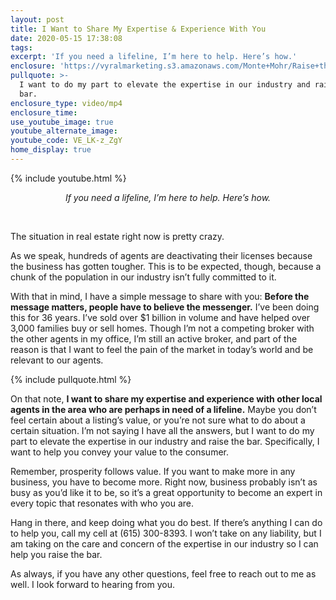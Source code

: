 ```yaml
---
layout: post
title: I Want to Share My Expertise & Experience With You
date: 2020-05-15 17:38:08
tags:
excerpt: 'If you need a lifeline, I’m here to help. Here’s how.'
enclosure: 'https://vyralmarketing.s3.amazonaws.com/Monte+Mohr/Raise+the+Bar.mp4'
pullquote: >-
  I want to do my part to elevate the expertise in our industry and raise the
  bar.
enclosure_type: video/mp4
enclosure_time:
use_youtube_image: true
youtube_alternate_image:
youtube_code: VE_LK-z_ZgY
home_display: true
---
```


{% include youtube.html %}

<center><em>If you need a lifeline, I’m here to help. Here’s how.</em></center>

&nbsp;

The situation in real estate right now is pretty crazy.

As we speak, hundreds of agents are deactivating their licenses because the business has gotten tougher. This is to be expected, though, because a chunk of the population in our industry isn’t fully committed to it.&nbsp;

With that in mind, I have a simple message to share with you: **Before the message matters, people have to believe the messenger.** I’ve been doing this for 36 years. I’ve sold over $1 billion in volume and have helped over 3,000 families buy or sell homes. Though I’m not a competing broker with the other agents in my office, I’m still an active broker, and part of the reason is that I want to feel the pain of the market in today’s world and be relevant to our agents.&nbsp;

{% include pullquote.html %}

On that note, **I want to share my expertise and experience with other local agents in the area who are perhaps in need of a lifeline.** Maybe you don’t feel certain about a listing’s value, or you’re not sure what to do about a certain situation. I’m not saying I have all the answers, but I want to do my part to elevate the expertise in our industry and raise the bar. Specifically, I want to help you convey your value to the consumer.&nbsp;

Remember, prosperity follows value. If you want to make more in any business, you have to become more. Right now, business probably isn’t as busy as you’d like it to be, so it’s a great opportunity to become an expert in every topic that resonates with who you are.&nbsp;

Hang in there, and keep doing what you do best. If there’s anything I can do to help you, call my cell at (615) 300-8393. I won’t take on any liability, but I am taking on the care and concern of the expertise in our industry so I can help you raise the bar.

As always, if you have any other questions, feel free to reach out to me as well. I look forward to hearing from you.